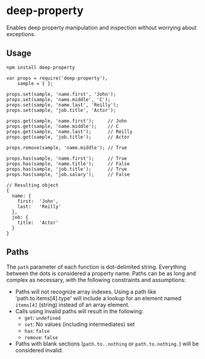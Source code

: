 # deep-property


Enables deep property manipulation and inspection without worrying about
exceptions.


## Usage

```
npm install deep-property
```

```
var props = require('deep-property'),
    sample = { };

props.set(sample, 'name.first', 'John');
props.set(sample, 'name.middle', 'C');
props.set(sample, 'name.last', 'Reilly');
props.set(sample, 'job.title', 'Actor');

props.get(sample, 'name.first');     // John
props.get(sample, 'name.middle');    // C
props.get(sample, 'name.last');      // Reilly
props.get(sample, 'job.title');      // Actor

props.remove(sample, 'name.middle'); // True

props.has(sample, 'name.first');     // True
props.has(sample, 'name.title');     // False
props.has(sample, 'job.title');      // True
props.has(sample, 'job.salary');     // False
```

```
// Resulting object
{
  name: {
    first:  'John',
    last:   'Reilly'
  },
  job: {
    title:  'Actor'
  }
}
```


## Paths

The `path` parameter of each function is dot-delimited string.  Everything
between the dots is considered a property name.  Paths can be as long and
complex as necessary, with the following constraints and assumptions:

- Paths will not recognize array indexes.  Using a path like
  'path.to.items[4].type' will include a lookup for an element
  named `items[4]` (string) instead of an array element.
- Calls using invalid paths will result in the following:
    - `get`: `undefined`
    - `set`: No values (including intermediates) set
    - `has`: `false`
    - `remove`: `false`
- Paths with blank sections (`path.to..nothing` or `path.to.nothing.`)
  will be considered invalid.
